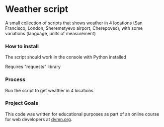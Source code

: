 # Weather script

A small collection of scripts that shows weather in 4 locations (San Francisco, London, Sheremetyevo airport, Cherepovec), with some variations (language, units of measurement)

### How to install

The script should work in the console with Python installed

Requires "requests" library

### Process

Run the script to get weather in 4 locations

### Project Goals

This code was written for educational purposes as part of an online course for web developers at [dvmn.org](https://dvmn.org/).
